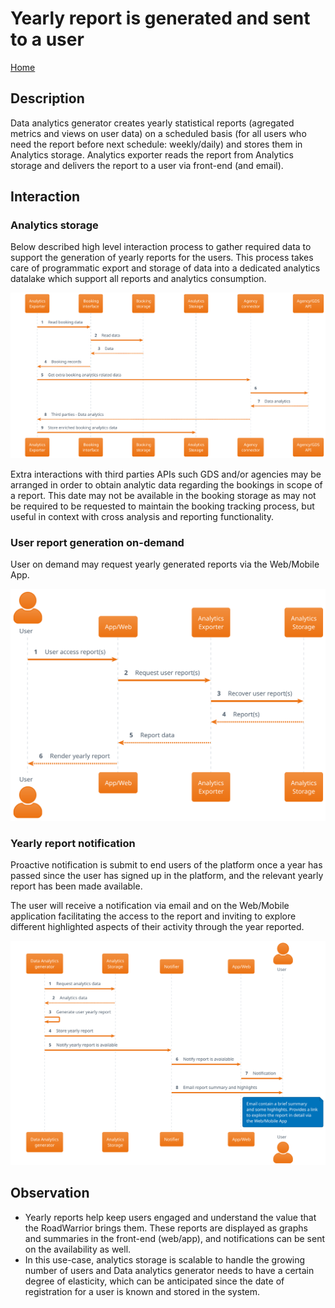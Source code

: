 # Yearly report is generated and sent to a user

[Home](../../README.md#use-cases)

## Description

Data analytics generator creates yearly statistical reports (agregated metrics and views on user data) on a scheduled basis (for all users who need the report before next schedule: weekly/daily) and stores them in Analytics storage. Analytics exporter reads the report from Analytics storage and delivers the report to a user via front-end (and email).

## Interaction

### Analytics storage

Below described high level interaction process to gather required data to support the generation of yearly reports for the users. This process takes care of programmatic export and storage of data into a dedicated analytics datalake which support all reports and analytics consumption.

![](./analytics_storage.svg)

Extra interactions with third parties APIs such GDS and/or agencies may be arranged in order to obtain analytic data regarding the bookings in scope of a report. This date may not be available in the booking storage as may not be required to be requested to maintain the booking tracking process, but useful in context with cross analysis and reporting functionality.

### User report generation on-demand

User on demand may request yearly generated reports via the Web/Mobile App.

![](./user_report_generation.svg)

### Yearly report notification

Proactive notification is submit to end users of the platform once a year has passed since the user has signed up in the platform, and the relevant yearly report has been made available.

The user will receive a notification via email and on the Web/Mobile application facilitating the access to the report and inviting to explore different highlighted aspects of their activity through the year reported.

![](./yearly_report_notification.svg)

## Observation

- Yearly reports help keep users engaged and understand the value that the RoadWarrior brings them. These reports are displayed as graphs and summaries in the front-end (web/app), and notifications can be sent on the availability as well.
- In this use-case, analytics storage is scalable to handle the growing number of users and Data analytics generator needs to have a certain degree of elasticity, which can be anticipated since the date of registration for a user is known and stored in the system.

